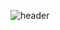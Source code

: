 ![header](https://capsule-render.vercel.app/api?type=transparent&color=auto&height=150&section=header&text=111111&fontColor=#66cc66&fontSize=70&fontAlignY=55)
